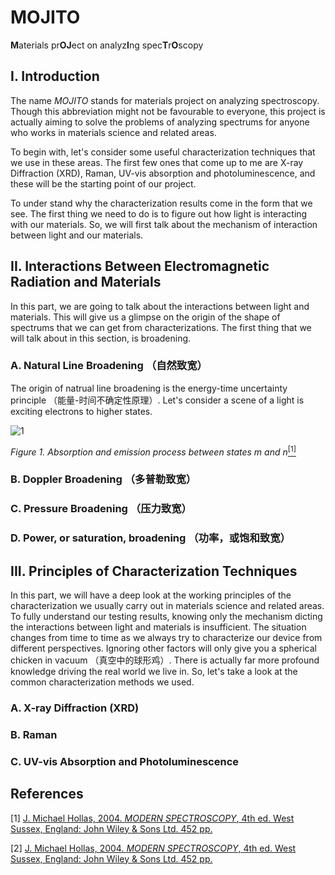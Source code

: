 # MOJITO
**M**aterials pr**OJ**ect on analyz**I**ng spec**T**r**O**scopy

## I. Introduction
The name *MOJITO* stands for materials project on analyzing spectroscopy. Though this abbreviation might not be favourable to everyone, this project is actually aiming to solve the problems of analyzing spectrums for anyone who works in materials science and related areas.

To begin with, let's consider some useful characterization techniques that we use in these areas. The first few ones that come up to me are X-ray Diffraction (XRD), Raman, UV-vis absorption and photoluminescence, and these will be the starting point of our project.

To under stand why the characterization results come in the form that we see. The first thing we need to do is to figure out how light is interacting with our materials. So, we will first talk about the mechanism of interaction between light and our materials.

## II. Interactions Between Electromagnetic Radiation and Materials
In this part, we are going to talk about the interactions between light and materials. This will give us a glimpse on the origin of the shape of spectrums that we can get from characterizations. The first thing that we will talk about in this section, is broadening. 

### A. Natural Line Broadening （自然致宽）
The origin of natrual line broadening is the energy-time uncertainty principle （能量-时间不确定性原理）. Let's consider a scene of a light is exciting electrons to higher states.

![1](https://user-images.githubusercontent.com/53797732/112113087-525ae580-8bf1-11eb-8186-20c7765e5607.png)

*Figure 1. Absorption and emission process between states m and n*[<sup>[1]</sup>](#reference-1)




### B. Doppler Broadening （多普勒致宽）

### C. Pressure Broadening （压力致宽）

### D. Power, or saturation, broadening （功率，或饱和致宽）

## III. Principles of Characterization Techniques
In this part, we will have a deep look at the working principles of the characterization we usually carry out in materials science and related areas. To fully understand our testing results, knowing only the mechanism dicting the interactions between light and materials is insufficient. The situation changes from time to time as we always try to characterize our device from different perspectives. Ignoring other factors will only give you a spherical chicken in vacuum （真空中的球形鸡）. There is actually far more profound knowledge driving the real world we live in. So, let's take a look at the common characterization methods we used. 
### A. X-ray Diffraction (XRD)
### B. Raman
### C. UV-vis Absorption and Photoluminescence


## References
[1] [J. Michael Hollas, 2004. *MODERN SPECTROSCOPY*, 4th ed. West Sussex, England: John Wiley & Sons Ltd. 452 pp.](http://www.chemistry.uoc.gr/lapkin/Hollas_ModernSpectroscopy.pdf)<div id="reference-1"></div> 
[2] [J. Michael Hollas, 2004. *MODERN SPECTROSCOPY*, 4th ed. West Sussex, England: John Wiley & Sons Ltd. 452 pp.](http://www.chemistry.uoc.gr/lapkin/Hollas_ModernSpectroscopy.pdf)


